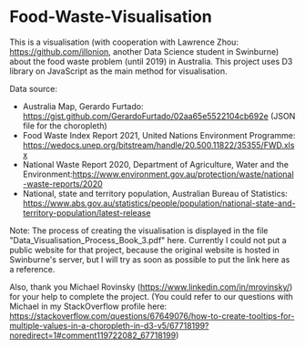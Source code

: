 # Food-Waste-Visualisation
This is a visualisation (with cooperation with Lawrence Zhou: https://github.com/illonion, another Data Science student in Swinburne) about the food waste problem (until 2019) in Australia. This project uses D3 library on JavaScript as the main method for visualisation.

Data source:
- Australia Map, Gerardo Furtado: https://gist.github.com/GerardoFurtado/02aa65e5522104cb692e (JSON file for the choropleth)
- Food Waste Index Report 2021, United Nations Environment Programme: https://wedocs.unep.org/bitstream/handle/20.500.11822/35355/FWD.xlsx
- National Waste Report 2020, Department of Agriculture, Water and the Environment:https://www.environment.gov.au/protection/waste/national-waste-reports/2020
- National, state and territory population, Australian Bureau of Statistics: https://www.abs.gov.au/statistics/people/population/national-state-and-territory-population/latest-release
 
Note: The process of creating the visualisation is displayed in the file "Data_Visualisation_Process_Book_3.pdf" here. Currently I could not put a public website for that project, because the original website is hosted in Swinburne's server, but I will try as soon as possible to put the link here as a reference.

Also, thank you Michael Rovinsky (https://www.linkedin.com/in/mrovinsky/) for your help to complete the project. (You could refer to our questions with Michael in my StackOverflow profile here: https://stackoverflow.com/questions/67649076/how-to-create-tooltips-for-multiple-values-in-a-choropleth-in-d3-v5/67718199?noredirect=1#comment119722082_67718199)
